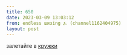 ```yaml
---
title: 650
date: 2023-03-09 13:03:12
from: endless шизing ⍼ (channel1162404975)
layout: post
---
```


залетайте в [кружки](https://t.me/+Ji1mjQWUpxJmOGI6)
